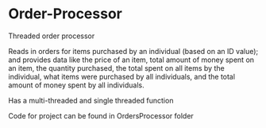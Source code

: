 # Order-Processor
Threaded order processor

Reads in orders for items purchased by an individual (based on an ID value); and provides data like the price of an item, total amount
of money spent on an item, the quantity purchased, the total spent on all items by the individual, what items were purchased by all
individuals, and the total amount of money spent by all individuals.

Has a multi-threaded and single threaded function

Code for project can be found in OrdersProcessor folder
